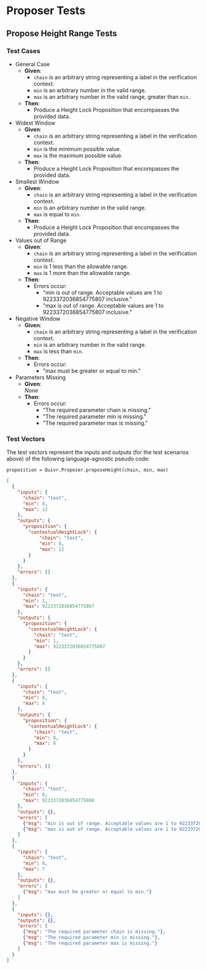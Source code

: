 # Proposer Tests

## Propose Height Range Tests

### Test Cases

* General Case
  * **Given**:
    * `chain` is an arbitrary string representing a label in the verification context.
    * `min` is an arbitrary number in the valid range.
    * `max` is an arbitrary number in the valid range, greater than `min`.
  * **Then**:
    * Produce a Height Lock Proposition that encompasses the provided data.
* Widest Window
  * **Given**:
    * `chain` is an arbitrary string representing a label in the verification context.
    * `min` is the minimum possible value.
    * `max` is the maximum possible value.
  * **Then**:
    * Produce a Height Lock Proposition that encompasses the provided data.
* Smallest Window
  * **Given**:
    * `chain` is an arbitrary string representing a label in the verification context.
    * `min` is an arbitrary number in the valid range.
    * `max` is equal to `min`.
  * **Then**:
    * Produce a Height Lock Proposition that encompasses the provided data.
* Values out of Range
  * **Given**:
    * `chain` is an arbitrary string representing a label in the verification context.
    * `min` is 1 less than the allowable range.
    * `max` is 1 more than the allowable range.
  * **Then**:
    * Errors occur:
      * "min is out of range. Acceptable values are 1 to 9223372036854775807 inclusive."
      * "max is out of range. Acceptable values are 1 to 9223372036854775807 inclusive."
* Negative Window
  * **Given**:
    * `chain` is an arbitrary string representing a label in the verification context.
    * `min` is an arbitrary number in the valid range.
    * `max` is less than `min`.
  * **Then**:
    * Errors occur: 
      * "max must be greater or equal to min."
* Parameters Missing
  * **Given**:  
  *None*
  * **Then**:
    * Errors occur: 
      * "The required parameter chain is missing."
      * "The required parameter min is missing."
      * "The required parameter max is missing."

### Test Vectors

The test vectors represent the inputs and outputs (for the test scenarios above) of the following language-agnostic pseudo code:

```
proposition = Quivr.Proposer.proposeHeight(chain, min, max)
```

```json
[
  {
    "inputs": {
      "chain": "test",
      "min": 8,
      "max": 12
    },
    "outputs": {
      "proposition": {
        "contextualHeightLock": {
            "chain": "test",
            "min": 8,
            "max": 12
        }
      }
    },
    "errors": []
  },
  {
    "inputs": {
      "chain": "test",
      "min": 1,
      "max": 9223372036854775807
    },
    "outputs": {
      "proposition": {
        "contextualHeightLock": {
          "chain": "test",
          "min": 1,
          "max": 9223372036854775807
        }
      }
    },
    "errors": []
  },
  {
    "inputs": {
      "chain": "test",
      "min": 8,
      "max": 8
    },
    "outputs": {
      "proposition": {
        "contextualHeightLock": {
          "chain": "test",
          "min": 8,
          "max": 8
        }
      }
    },
    "errors": []
  },
  {
    "inputs": {
      "chain": "test",
      "min": 0,
      "max": 9223372036854775808
    },
    "outputs": {},
    "errors": [
      {"msg": "min is out of range. Acceptable values are 1 to 9223372036854775807 inclusive."},
      {"msg": "max is out of range. Acceptable values are 1 to 9223372036854775807 inclusive."}
    ]
  },
  {
    "inputs": {
      "chain": "test",
      "min": 8,
      "max": 7
    },
    "outputs": {},
    "errors": [
      {"msg": "max must be greater or equal to min."}
    ]
  },
  {
    "inputs": {},
    "outputs": {},
    "errors": [
      {"msg": "The required parameter chain is missing."},
      {"msg": "The required parameter min is missing."},
      {"msg": "The required parameter max is missing."}
    ]
  }
]
```

